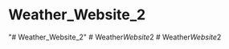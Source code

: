 # Weather_Website_2
"# Weather_Website_2" 
#   W e a t h e r _ W e b s i t e _ 2  
 #   W e a t h e r _ W e b s i t e _ 2  
 